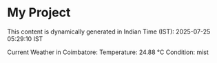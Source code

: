 # My Project

This content is dynamically generated in Indian Time (IST): 2025-07-25 05:29:10 IST


Current Weather in Coimbatore:
Temperature: 24.88 °C
Condition: mist
